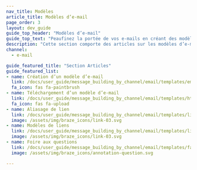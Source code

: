 ```yaml
---
nav_title: Modèles
article_title: Modèles d’e-mail
page_order: 3
layout: dev_guide
guide_top_header: "Modèles d’e-mail"
guide_top_text: "Peaufinez la portée de vos e-mails en créant des modèles d’e-mail adaptés, personnalisés et centrés sur la marque dans Braze. Consultez ces articles pour apprendre comment créer ou télécharger des modèles d’e-mail ainsi que comment tirer parti des modèles de lien d’e-mail et de l’aliasage de lien."
description: "Cette section comporte des articles sur les modèles d’e-mail, les modèles de lien d’e-mail, l’aliasage de lien et plus encore."
channel:
  - e-mail

guide_featured_title: "Section Articles"
guide_featured_list:
- name: Création d’un modèle d’e-mail
  link: /docs/user_guide/message_building_by_channel/email/templates/email_template/
  fa_icon: fas fa-paintbrush
- name: Téléchargement d’un modèle d’e-mail
  link: /docs/user_guide/message_building_by_channel/email/templates/html_email_template/
  fa_icon: fas fa-upload
- name: Aliasage de lien
  link: /docs/user_guide/message_building_by_channel/email/templates/link_aliasing/
  image: /assets/img/braze_icons/link-03.svg
- name: Modèles de liens
  link: /docs/user_guide/message_building_by_channel/email/templates/link_template/
  image: /assets/img/braze_icons/link-03.svg
- name: Foire aux questions
  link: /docs/user_guide/message_building_by_channel/email/templates/faq/
  image: /assets/img/braze_icons/annotation-question.svg

---
```

<br><br>